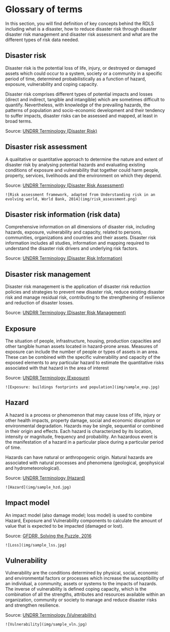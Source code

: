 <!-- https://hackmd.io/VGiOi2NmQDS2Eu9jgUGNwQ -->

# Glossary of terms

In this section, you will find definition of key concepts behind the RDLS including what is a disaster, how to reduce disaster risk through disaster disaster risk management and disaster risk assessment and what are the different types of risk data needed.

## Disaster risk

Disaster risk is the potential loss of life, injury, or destroyed or damaged assets which could occur to a system, society or a community in a specific period of time, determined probabilistically as a function of hazard, exposure, vulnerability and coping capacity.

Disaster risk comprises different types of potential impacts and losses (direct and indirect, tangible and intangible) which are sometimes difficult to quantify. Nevertheless, with knowledge of the prevailing hazards, the patterns of population and socio-economic development and their tendency to suffer impacts, disaster risks can be assessed and mapped, at least in broad terms.

Source: [UNDRR Terminology (Disaster Risk)](https://www.undrr.org/terminology/disaster-risk)

## Disaster risk assessment

A qualitative or quantitative approach to determine the nature and extent of disaster risk by analysing potential hazards and evaluating existing conditions of exposure and vulnerability that together could harm people, property, services, livelihoods and the environment on which they depend.

Source: [UNDRR Terminology (Disaster Risk Assessment)](https://www.undrr.org/terminology/disaster-risk-assessment)

```{card} Risk assessment framework, adapted from [Understanding risk in an evolving world, World Bank, 2014](https://openknowledge.worldbank.org/handle/10986/20682)
![Risk assessment framework, adapted from Understanding risk in an evolving world, World Bank, 2014](img/risk_assessment.png)
```

## Disaster risk information (risk data)

Comprehensive information on all dimensions of disaster risk, including hazards, exposure, vulnerability and capacity, related to persons, communities, organizations and countries and their assets. Disaster risk information includes all studies, information and mapping required to understand the disaster risk drivers and underlying risk factors.

Source: [UNDRR Terminology (Disaster Risk Information)](https://www.undrr.org/terminology/disaster-risk-information)

## Disaster risk management

Disaster risk management is the application of disaster risk reduction policies and strategies to prevent new disaster risk, reduce existing disaster risk and manage residual risk, contributing to the strengthening of resilience and reduction of disaster losses.

Source: [UNDRR Terminology (Disaster Risk Management)](https://www.undrr.org/terminology/disaster-risk-management)

## Exposure

The situation of people, infrastructure, housing, production capacities and other tangible human assets located in hazard-prone areas. Measures of exposure can include the number of people or types of assets in an area. These can be combined with the specific vulnerability and capacity of the exposed elements to any particular hazard to estimate the quantitative risks associated with that hazard in the area of interest

Source: [UNDRR Terminology (Exposure)](https://www.undrr.org/terminology/exposure)

```{card} Exposure: buildings footprints and population
![Exposure: buildings footprints and population](img/sample_exp.jpg)
```

## Hazard

A hazard is a process or phenomenon that may cause loss of life, injury or other health impacts, property damage, social and economic disruption or environmental degradation.  Hazards may be single, sequential or combined in their origin and effects. Each hazard is characterized by its location, intensity or magnitude, frequency and probability. An hazardous event is the manifestation of a hazard in a particular place during a particular period of time.

Hazards can have natural or anthropogenic origin. Natural hazards are associated with natural processes and phenomena (geological, geophysical and hydrometeorological).

Source: [UNDRR Terminology (Hazard)](https://www.undrr.org/terminology/hazard)

```{card} Hazard: map of flood water depth
![Hazard](img/sample_hzd.jpg)
```


## Impact model

An impact model (also damage model; loss model) is used to combine Hazard, Exposure and Vulnerability components to calculate the amount of value that is expected to be impacted (damaged or lost).

Source: [GFDRR, Solving the Puzzle, 2016](https://www.gfdrr.org/sites/default/files/solving-the-puzzle-report.pdf)

```{card} Impacts and losses: USD costs of replacement
![Loss](img/sample_lss.jpg)
```


## Vulnerability

Vulnerability are the conditions determined by physical, social, economic and environmental factors or processes which increase the susceptibility of an individual, a community, assets or systems to the impacts of hazards. The inverse of vulnerability is defined coping capacity, which is the combination of all the strengths, attributes and resources available within an organization, community or society to manage and reduce disaster risks and strengthen resilience.

Source: [UNDRR Terminology (Vulnerability)](https://www.undrr.org/terminology/vulnerability)

```{card} Vulnerability: depth-damage function
![Vulnerability](img/sample_vln.jpg)
```

